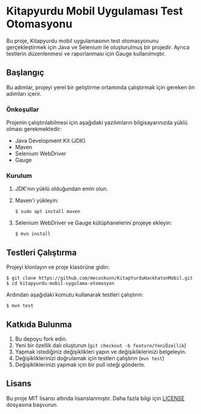 # Kitapyurdu Mobil Uygulaması Test Otomasyonu

Bu proje, Kitapyurdu mobil uygulamasının test otomasyonunu gerçekleştirmek için Java ve Selenium ile oluşturulmuş bir projedir. Ayrıca testlerin düzenlenmesi ve raporlanması için Gauge kullanılmıştır.

## Başlangıç

Bu adımlar, projeyi yerel bir geliştirme ortamında çalıştırmak için gereken ön adımları içerir.

### Önkoşullar

Projenin çalıştırılabilmesi için aşağıdaki yazılımların bilgisayarınızda yüklü olması gerekmektedir:

- Java Development Kit (JDK)
- Maven
- Selenium WebDriver
- Gauge

### Kurulum

1. JDK'nın yüklü olduğundan emin olun.

2. Maven'i yükleyin:
   ```
   $ sudo apt install maven
   ```

3. Selenium WebDriver ve Gauge kütüphanelerini projeye ekleyin:
   ```
   $ mvn install
   ```

## Testleri Çalıştırma

Projeyi klonlayın ve proje klasörüne gidin:
```
$ git clone https://github.com/mecoskunn/KitapYurduHackhatonMobil.git
$ cd kitapyurdu-mobil-uygulama-otomasyon
```

Ardından aşağıdaki komutu kullanarak testleri çalıştırın:
```
$ mvn test
```

## Katkıda Bulunma

1. Bu depoyu fork edin.
2. Yeni bir özellik dalı oluşturun (`git checkout -b feature/YeniÖzellik`)
3. Yapmak istediğiniz değişiklikleri yapın ve değişikliklerinizi belgeleyin.
4. Değişikliklerinizi doğrulamak için testleri çalıştırın (`mvn test`)
5. Değişikliklerinizi yapmak için bir pull isteği gönderin.

## Lisans

Bu proje MIT lisansı altında lisanslanmıştır. Daha fazla bilgi için [LICENSE](LICENSE) dosyasına başvurun.